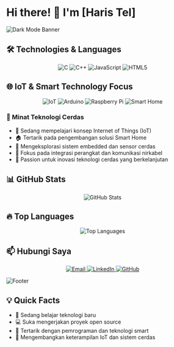 # Hi there! 👋 I'm [Haris Tel]

![Dark Mode Banner](https://capsule-render.vercel.app/api?type=waving&color=gradient&customColorList=0,2,2,5,30&height=180&section=header&text=Welcome%20to%20My%20GitHub%20Profile&fontSize=40&fontColor=ffffff)


## 🛠️ Technologies & Languages

<div align="center">
  <img src="https://img.shields.io/badge/C-%2300599C.svg?style=for-the-badge&logo=c&logoColor=white" alt="C"/>
  <img src="https://img.shields.io/badge/C++-%2300599C.svg?style=for-the-badge&logo=c%2B%2B&logoColor=white" alt="C++"/>
  <img src="https://img.shields.io/badge/JavaScript-%23323330.svg?style=for-the-badge&logo=javascript&logoColor=%23F7DF1E" alt="JavaScript"/>
  <img src="https://img.shields.io/badge/HTML5-%23E34F26.svg?style=for-the-badge&logo=html5&logoColor=white" alt="HTML5"/>
</div>

## 🌐 IoT & Smart Technology Focus

<div align="center">
  <img src="https://img.shields.io/badge/Internet%20of%20Things-4285F4?style=for-the-badge&logo=iot&logoColor=white" alt="IoT"/>
  <img src="https://img.shields.io/badge/Arduino-00979D?style=for-the-badge&logo=arduino&logoColor=white" alt="Arduino"/>
  <img src="https://img.shields.io/badge/Raspberry%20Pi-A22846?style=for-the-badge&logo=raspberrypi&logoColor=white" alt="Raspberry Pi"/>
  <img src="https://img.shields.io/badge/Smart%20Home-2196F3?style=for-the-badge&logo=home-assistant&logoColor=white" alt="Smart Home"/>
</div>

### 🤖 Minat Teknologi Cerdas
- 🌱 Sedang mempelajari konsep Internet of Things (IoT)
- 🏠 Tertarik pada pengembangan solusi Smart Home
- 🤖 Mengeksplorasi sistem embedded dan sensor cerdas
- 📡 Fokus pada integrasi perangkat dan komunikasi nirkabel
- 🔬 Passion untuk inovasi teknologi cerdas yang berkelanjutan

## 📊 GitHub Stats

<div align="center">
  <picture>
    <source 
      srcset="https://github-readme-stats.vercel.app/api?username=yourusername&show_icons=true&theme=dark"
      media="(prefers-color-scheme: dark)"
    />
    <source
      srcset="https://github-readme-stats.vercel.app/api?username=yourusername&show_icons=true"
      media="(prefers-color-scheme: light), (prefers-color-scheme: no-preference)"
    />
    <img src="https://github-readme-stats.vercel.app/api?username=yourusername&show_icons=true" alt="GitHub Stats" />
  </picture>
</div>

## 🔥 Top Languages

<div align="center">
  <picture>
    <source 
      srcset="https://github-readme-stats.vercel.app/api/top-langs/?username=yourusername&layout=compact&theme=dark"
      media="(prefers-color-scheme: dark)"
    />
    <source
      srcset="https://github-readme-stats.vercel.app/api/top-langs/?username=yourusername&layout=compact"
      media="(prefers-color-scheme: light), (prefers-color-scheme: no-preference)"
    />
    <img src="https://github-readme-stats.vercel.app/api/top-langs/?username=yourusername&layout=compact" alt="Top Languages" />
  </picture>
</div>

## 📫 Hubungi Saya

<div align="center">
  <a href="mailto:email@anda.com">
    <img src="https://img.shields.io/badge/Email-D14836?style=for-the-badge&logo=gmail&logoColor=white" alt="Email"/>
  </a>
  <a href="https://linkedin.com/in/namaanda">
    <img src="https://img.shields.io/badge/LinkedIn-%230077B5.svg?style=for-the-badge&logo=linkedin&logoColor=white" alt="LinkedIn"/>
  </a>
  <a href="https://github.com/HARISGANZ">
    <img src="https://img.shields.io/badge/GitHub-100000?style=for-the-badge&logo=github&logoColor=white" alt="GitHub"/>
  </a>
</div>

![Footer](https://capsule-render.vercel.app/api?type=waving&color=gradient&customColorList=0,2,2,5,30&height=120&section=footer)

## 💡 Quick Facts

- 🌱 Sedang belajar teknologi baru
- 💻 Suka mengerjakan proyek open source
- 🤖 Tertarik dengan pemrograman dan teknologi smart
- 📡 Mengembangkan keterampilan IoT dan sistem cerdas

